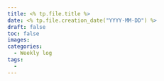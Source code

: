 ```yaml
---
title: <% tp.file.title %>
date: <% tp.file.creation_date("YYYY-MM-DD") %>
draft: false
toc: false
images:
categories:
  - Weekly log
tags:
  - 
---
```


